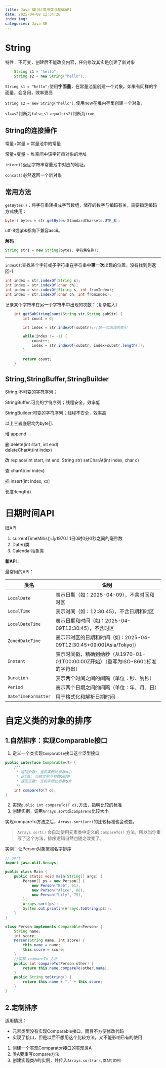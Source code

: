 ```yaml
---
title: Java SE(6)常用类与基础API
date: 2025-04-08 12:34:28
index_img:
categories: Java SE
---
```


# String

特性：不可变，创建后不能改变内容，任何修改其实是创建了新对象

```java
    String s1 = "hello";
    String s2 = new String("hello");
```

`String s1 = "hello";`使用**字面量**，在常量池里创建一个对象。如果有同样的字面量，会复用，效率更高

`String s2 = new String("hello");`使用new在堆内存里创建一个对象，

`s1==s2`判断为`false`,`s1.equals(s2)`判断为`true`

## String的连接操作

常量+常量 = 常量池中的常量

常量+变量 = 堆空间中该字符串对象的地址

`intern()`返回字符串常量池中对应的地址。

`concat()`必然返回一个新对象

## 常用方法

`getBytes()`：将字符串转换成字节数组，储存的数字与编码有关，需要指定编码方式使用：

```java
byte[] bytes = str.getBytes(StandardCharsets.UTF_8);
```

utf-8或gbk都向下兼容ascii。

**解码**：

```java
String str1 = new String(bytes, 字符集名称);
```

---

`indexOf`:查找某个字符或子字符串在字符串中**第一次**出现的位置。没有找到则返回-1

```java
int index = str.indexOf(String s);
int index = str.indexOf(char ch);
int index = str.indexOf(String s, int fromIndex);
int index = str.indexOf(char ch, int fromIndex);
```

记录某个字符串在另一个字符串中出现的次数：（复杂度大）

```java
    int getSubStringCount(String str,String subStr) {
        int count = 0;

        int index = str.indexOf(subStr);//第一次出现的索引

        while(index != -1) {
            count++;
            index = str.indexOf(subStr, index+subStr.length());
        }

        return count;
    }
```

## String,StringBuffer,StringBuilder

String:不可变的字符序列；

StringBuffer:可变的字符序列；线程安全，效率低

StringBuilder:可变的字符序列；线程不安全，效率高

以上三者底层均为byte[].

增:append

删:delete(int start, int end)  
    deleteCharAt(int index)

改:replace(int start, int end, String str)
    setCharAt(int index, char c)

查:charAt(inr index)

插:insert(int index, xx)

长度:length()

# 日期时间API

旧API

1. currentTimeMillis():与1970.1.1日0时0分0秒之间的毫秒数
2. Date()类
3. Calendar抽象类

**新API**：

最常用的API：

| 类名               | 说明                                                                 |
|--------------------|----------------------------------------------------------------------|
| `LocalDate`        | 表示日期（如：2025-04-09），不含时间和时区                         |
| `LocalTime`        | 表示时间（如：12:30:45），不含日期和时区                           |
| `LocalDateTime`    | 表示日期和时间（如：2025-04-09T12:30:45），不含时区                |
| `ZonedDateTime`    | 表示带时区的日期和时间（如：2025-04-09T12:30:45+09:00[Asia/Tokyo]） |
| `Instant`          | 表示时间戳，精确到纳秒（从1970-01-01T00:00:00Z开始）（重写为ISO-8601标准的字符串）               |
| `Duration`         | 表示两个时间之间的间隔（单位：秒、纳秒）                           |
| `Period`           | 表示两个日期之间的间隔（单位：年、月、日）                         |
| `DateTimeFormatter`| 用于格式化和解析日期时间                                           |

# 自定义类的对象的排序

## 1.自然排序：实现Comparable接口

1. 定义一个类实现`Comparable`接口这个泛型接口

```java
public interface Comparable<T> {
    /**
     * 返回负数: 当前实例比参数o小
     * 返回0: 当前实例与参数o相等
     * 返回正数: 当前实例比参数o大
     */
    int compareTo(T o);
}
```

2. 实现`public int compareTo(T o);`方法，指明比较的标准
3. 创建实例，调用`Arrays.sort`或`compareTo`比较大小。

实现compareTo方法之后，`Arrays.sort(arr)`的比较标准也会改变。

> `Arrays.sort()` 会自动使用元素类中定义的 `compareTo()` 方法，所以当你重写了这个方法，排序逻辑自然也随之改变了。

实例：让Person对象按照名字排序

```java
// sort
import java.util.Arrays;

public class Main {
    public static void main(String[] args) {
        Person[] ps = new Person[] {
            new Person("Bob", 61),
            new Person("Alice", 88),
            new Person("Lily", 75),
        };
        Arrays.sort(ps);
        System.out.println(Arrays.toString(ps));
    }
}

class Person implements Comparable<Person> {
    String name;
    int score;
    Person(String name, int score) {
        this.name = name;
        this.score = score;
    }
    //实现 compareTo 方法
    public int compareTo(Person other) {
        return this.name.compareTo(other.name);
    }
    public String toString() {
        return this.name + "," + this.score;
    }
}
```

## 2.定制排序

适用情况：

- 元素类型没有实现Comparable接口，而且不方便修改代码
- 实现了接口，但是以后不想用这个比较方法，又不能影响已有的使用

1. 创建一个实现Comparator接口的实现类A
2. 类A要重写compare方法
3. 创建实现类A的实例，并传入`Arrays.sort(arr,类A的实例)`





